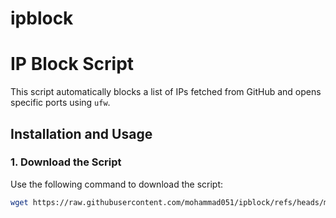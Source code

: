 # ipblock
# IP Block Script

This script automatically blocks a list of IPs fetched from GitHub and opens specific ports using `ufw`.

## Installation and Usage

### 1. Download the Script
Use the following command to download the script:
```bash
wget https://raw.githubusercontent.com/mohammad051/ipblock/refs/heads/main/block_ips.sh -O block_ips.sh
